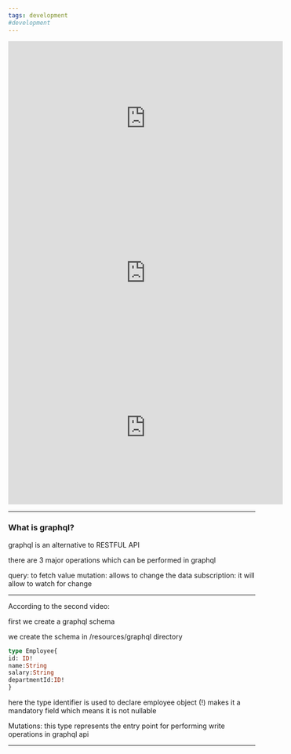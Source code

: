 ```yaml
---
tags: development
#development 
---
```

<iframe width="560" height="315" src="https://www.youtube.com/embed/videoseries?list=PLA7e3zmT6XQXIpzDpu17FD4GqejDsVO4D" title="YouTube video player" frameborder="0" allow="accelerometer; autoplay; clipboard-write; encrypted-media; gyroscope; picture-in-picture; web-share" allowfullscreen></iframe>

<iframe width="560" height="315" src="https://www.youtube.com/embed/H_U2Bu75Ohc" title="YouTube video player" frameborder="0" allow="accelerometer; autoplay; clipboard-write; encrypted-media; gyroscope; picture-in-picture; web-share" allowfullscreen></iframe>

<iframe width="560" height="315" src="https://www.youtube.com/embed/videoseries?list=PLiwhu8iLxKwL1TU0RMM6z7TtkyW-3-5Wi" title="YouTube video player" frameborder="0" allow="accelerometer; autoplay; clipboard-write; encrypted-media; gyroscope; picture-in-picture; web-share" allowfullscreen></iframe>


---

### What is graphql?
graphql is an alternative to RESTFUL API

there are 3 major operations which can be performed in graphql

query: to fetch value
mutation: allows to change the data
subscription: it will allow to watch for change

---

According to the second video:

first we create a graphql schema

we create the schema in /resources/graphql directory

```graphql
type Employee{  
id: ID!  
name:String  
salary:String  
departmentId:ID!  
}
```

here the type identifier is used to declare employee object
(!) makes it a mandatory field which means it is not nullable

Mutations:
this type represents the entry point for performing write operations in graphql api

---


